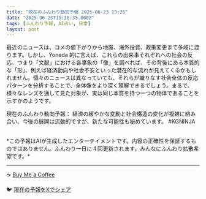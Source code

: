 ```yaml
---
title: "現在のふんわり動向予報 2025-06-23 19:26"
date: "2025-06-23T19:26:35.000Z"
tags: [ふんわり予報, AI占い, 日常]
layout: post
---
```


最近のニュースは、コメの値下がりから地震、海外投資、政策変更まで多岐に渡ります。しかし、Yoneda 的に言えば、これらの出来事それぞれへの社会の反応、つまり「文脈」における各事象の「像」を調べれば、その背後にある本質的な「形」、例えば経済動向や社会不安といった潜在的な流れが見えてくるかもしれません。個々のニュースは異なっていても、それらが織りなす社会全体の反応パターンを分析することで、全体像をより深く理解できるでしょう。まるで、様々なレンズを通して見た対象が、実は同じ本質を持つ一つの物体であることを示すかのようです。

現在のふんわり動向予報：
経済の緩やかな変動と社会構造の変化が複雑に絡み合い、今後の展開は流動的ですが、新たな可能性も秘めています。 #KGNINJA

<br>
*この予報はAIが生成したエンターテイメントです。内容の正確性を保証するものではありません。ふんわり一日に４回更新されます。みんなにふんわり拡散希望です。*

---
☕️ [Buy Me a Coffee](https://www.buymeacoffee.com/kgninja)

🐦 [現在の予報をXでシェア](https://twitter.com/intent/tweet?text=%E7%8F%BE%E5%9C%A8%E3%81%AE%E3%81%B5%E3%82%93%E3%82%8F%E3%82%8A%E4%BA%88%E5%A0%B1%3A%20%E3%80%8C%E6%9C%80%E8%BF%91%E3%81%AE%E3%83%8B%E3%83%A5%E3%83%BC%E3%82%B9%E3%81%AF%E3%80%81%E3%82%B3%E3%83%A1%E3%81%AE%E5%80%A4%E4%B8%8B%E3%81%8C%E3%82%8A%E3%81%8B%E3%82%89%E5%9C%B0%E9%9C%87%E3%80%81%E6%B5%B7%E5%A4%96%E6%8A%95%E8%B3%87%E3%80%81%E6%94%BF%E7%AD%96%E5%A4%89%E6%9B%B4%E3%81%BE%E3%81%A7%E5%A4%9A%E5%B2%90%E3%81%AB%E6%B8%A1%E3%82%8A%E3%81%BE%E3%81%99%E3%80%82%E3%80%8D%23KGNINJA%20%E7%B6%9A%E3%81%8D%E3%81%AF%E3%83%96%E3%83%AD%E3%82%B0%E3%81%A7%EF%BC%81%F0%9F%91%87&url=https%3A%2F%2Fkg-ninja.github.io%2FFunwariyoso%2F)
